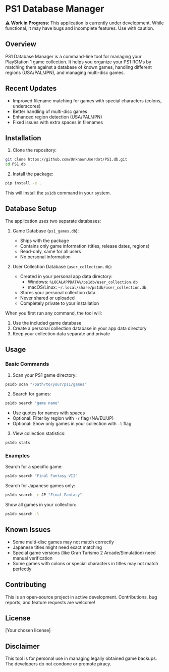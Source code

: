 # PS1 Database Manager

⚠️ **Work in Progress**: This application is currently under development. While functional, it may have bugs and incomplete features. Use with caution.

## Overview
PS1 Database Manager is a command-line tool for managing your PlayStation 1 game collection. It helps you organize your PS1 ROMs by matching them against a database of known games, handling different regions (USA/PAL/JPN), and managing multi-disc games.

## Recent Updates
- Improved filename matching for games with special characters (colons, underscores)
- Better handling of multi-disc games
- Enhanced region detection (USA/PAL/JPN)
- Fixed issues with extra spaces in filenames

## Installation

1. Clone the repository:
```bash
git clone https://github.com/UnknownUserdot/PS1.db.git
cd PS1.db
```

2. Install the package:
```bash
pip install -e .
```

This will install the `ps1db` command in your system.

## Database Setup

The application uses two separate databases:

1. Game Database (`ps1_games.db`):
   - Ships with the package
   - Contains only game information (titles, release dates, regions)
   - Read-only, same for all users
   - No personal information

2. User Collection Database (`user_collection.db`):
   - Created in your personal app data directory:
     - Windows: `%LOCALAPPDATA%/ps1db/user_collection.db`
     - macOS/Linux: `~/.local/share/ps1db/user_collection.db`
   - Stores your personal collection data
   - Never shared or uploaded
   - Completely private to your installation

When you first run any command, the tool will:
1. Use the included game database
2. Create a personal collection database in your app data directory
3. Keep your collection data separate and private

## Usage

### Basic Commands

1. Scan your PS1 game directory:
```bash
ps1db scan "/path/to/your/ps1/games"
```

2. Search for games:
```bash
ps1db search "game name"
```
- Use quotes for names with spaces
- Optional: Filter by region with `-r` flag (NA/EU/JP)
- Optional: Show only games in your collection with `-l` flag

3. View collection statistics:
```bash
ps1db stats
```

### Examples

Search for a specific game:
```bash
ps1db search "Final Fantasy VII"
```

Search for Japanese games only:
```bash
ps1db search -r JP "Final Fantasy"
```

Show all games in your collection:
```bash
ps1db search -l
```

## Known Issues
- Some multi-disc games may not match correctly
- Japanese titles might need exact matching
- Special game versions (like Gran Turismo 2 Arcade/Simulation) need manual verification
- Some games with colons or special characters in titles may not match perfectly

## Contributing
This is an open-source project in active development. Contributions, bug reports, and feature requests are welcome!

## License
[Your chosen license]

## Disclaimer
This tool is for personal use in managing legally obtained game backups. The developers do not condone or promote piracy. 